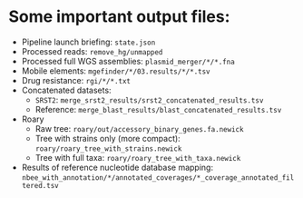 # Some important output files:

* Pipeline launch briefing: `state.json`
* Processed reads: `remove_hg/unmapped`
* Processed full WGS assemblies: `plasmid_merger/*/*.fna`
* Mobile elements: `mgefinder/*/03.results/*/*.tsv`
* Drug resistance: `rgi/*/*.txt`
* Concatenated datasets:
  * `SRST2`: `merge_srst2_results/srst2_concatenated_results.tsv`
  * Reference: `merge_blast_results/blast_concatenated_results.tsv`
* Roary 
  * Raw tree: `roary/out/accessory_binary_genes.fa.newick`
  * Tree with strains only (more compact): `roary/roary_tree_with_strains.newick`
  * Tree with full taxa: `roary/roary_tree_with_taxa.newick`
* Results of reference nucleotide database mapping: `nbee_with_annotation/*/annotated_coverages/*_coverage_annotated_filtered.tsv`

